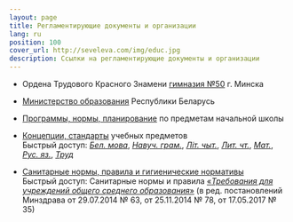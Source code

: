 ```yaml
---
layout: page
title: Pег­ла­мен­ти­ру­ю­щие до­ку­мен­ты и ор­га­ни­за­ции
lang: ru
position: 100
cover_url: http://seveleva.com/img/educ.jpg
description: Ссыл­ки на рег­ла­мен­ти­ру­ю­щие до­ку­мен­ты и ор­га­ни­за­ции
---
```


- Ордена Трудового Красного Знамени [гимназия №50](http://gym50.by/) г. Минска

- [Министерство образования](http://edu.gov.by) Республики Беларусь

- [Программы, нормы, планирование](http://adu.by/ru/homepage/obrazovatelnyj-protsess-2017-2018-uchebnyj-god/201-uchebnye-predmety-i-iv-klassy/1265-1-klass.html) по предметам начальной школы

- [Концепции, стандарты](http://edu.gov.by/sistema-obrazovaniya/glavnoe-upravlenie-obshchego-srednego-doshkolnogo-i-spetsialnogo-obrazovaniya/srenee-obr/kontseptsii-standarty-normy-otmetok-po-uchebnym-predmetam/index.php) учебных предметов<br>
Быстрый доступ: [*Бел. мова*](http://seveleva.com/assets/ConcB.pdf), [*Навуч. грам.*](http://seveleva.com/assets/ConcGramB.pdf), [*Літ. чыт.*](http://seveleva.com/assets/ConcLitChR.pdf), [*Лит. чт.*](http://seveleva.com/assets/ConcLitR.pdf), [*Мат.*](http://seveleva.com/assets/ConcMath.pdf), [*Рус. яз.*](http://seveleva.com/assets/ConcRus.pdf), [*Труд*](http://seveleva.com/assets/ConcTrud.pdf)

- [Санитарные нормы, правила и гигиенические нормативы](http://edu.gov.by/sistema-obrazovaniya/srenee-obr/sanitarnye-normy-pravila-i-gigienicheskie-normativy/)<br>
Быстрый доступ: Санитарные нормы и правила [«*Требования для учреждений общего среднего образования*»](http://seveleva.com/assets/San.pdf) (в ред. постановлений Минздрава от 29.07.2014 № 63, от 25.11.2014 № 78, от 17.05.2017 № 35)
